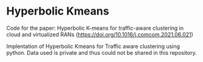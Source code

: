 # Hyperbolic Kmeans
Code for the paper: Hyperbolic K-means for traffic-aware clustering in cloud and virtualized RANs (https://doi.org/10.1016/j.comcom.2021.06.021)

Implentation of Hyperbolic Kmeans for Traffic aware clustering using python. 
Data used is private and thus could not be shared in this repository. 
